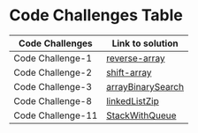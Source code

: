 

# Code Challenges Table 

| Code Challenges      | Link to solution |
| ----------- | ----------- |
| Code Challenge-1      | [reverse-array]( https://github.com/BayanAbualhaj/data-structures-and-algorithms/blob/master/401challenges/arrayReverse/array-reverse.js)      |
| Code Challenge-2      | [shift-array]( https://github.com/BayanAbualhaj/data-structures-and-algorithms/blob/master/401challenges/array-shift/array-shift.js)      |
| Code Challenge-3      | [arrayBinarySearch]( https://github.com/BayanAbualhaj/data-structures-and-algorithms/blob/master/401challenges/arrayBinarySearch/array-binary-search.js)      |
| Code Challenge-8      | [linkedListZip]( https://github.com/BayanAbualhaj/data-structures-and-algorithms/tree/master/401challenges/llZip)      |
| Code Challenge-11      | [StackWithQueue](https://github.com/BayanAbualhaj/data-structures-and-algorithms/blob/master/401challenges/queueWithStacks/queue-with-stacks.js)      |
